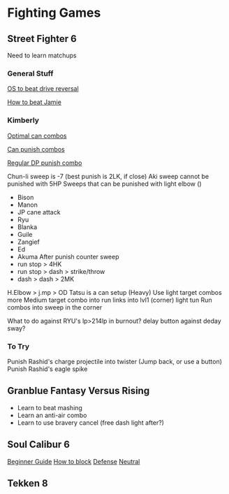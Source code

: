 # Fighting Games

## Street Fighter 6

Need to learn matchups

### General Stuff

[OS to beat drive reversal](https://www.youtube.com/watch?v=nhylqNdcwYw)

[How to beat Jamie](https://www.youtube.com/watch?v=A7BplFprsjI)

### Kimberly

[Optimal can combos](https://www.youtube.com/watch?v=M93tLiOg1b4)

[Can punish combos](https://www.youtube.com/watch?v=gTRIR7JMlEk)

[Regular DP punish combo](https://www.youtube.com/watch?v=1tU84uw666M)

Chun-li sweep is -7 (best punish is 2LK, if close)
Aki sweep cannot be punished with 5HP
Sweeps that can be punished with light elbow ()
* Bison
* Manon
* JP cane attack
* Ryu
* Blanka
* Guile
* Zangief
* Ed
* Akuma
After punish counter sweep
* run stop > 4HK
* run stop > dash > strike/throw
* dash > dash > 2MK

H.Elbow > j.mp > OD Tatsu is a can setup (Heavy)
Use light target combos more
Medium target combo into run links into lvl1 (corner)
light tun Run combos into sweep in the corner

What to do against RYU's lp>214lp in burnout?
delay button against deday sway?

### To Try

Punish Rashid's charge projectile into twister (Jump back, or use a button)
Punish Rashid's eagle spike



## Granblue Fantasy Versus Rising

* Learn to beat mashing
* Learn an anti-air combo
* Learn to use bravery cancel (free dash light after?)



## Soul Calibur 6

[Beginner Guide](https://www.youtube.com/watch?v=X8h-Yb7pW1Q)
[How to block](https://www.youtube.com/watch?v=E-A326L2Gdc)
[Defense](https://www.youtube.com/watch?v=aTRWGZV2Pkk)
[Neutral](https://www.youtube.com/watch?v=fi25EBUAJk8)



## Tekken 8